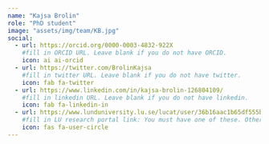 ```yaml
---
name: "Kajsa Brolin"
role: "PhD student"
image: "assets/img/team/KB.jpg"
social:
  - url: https://orcid.org/0000-0003-4832-922X
    #fill in ORCID URL. Leave blank if you do not have ORCID.
    icon: ai ai-orcid
  - url: https://twitter.com/BrolinKajsa
    #fill in twitter URL. Leave blank if you do not have twitter.
    icon: fab fa-twitter
  - url: https://www.linkedin.com/in/kajsa-brolin-126804109/
    #fill in linkedin URL. Leave blank if you do not have linkedin.
    icon: fab fa-linkedin-in
  - url: https://www.lunduniversity.lu.se/lucat/user/36b16aac1b65df555b2209822349a3c0
    #fill in LU research portal link: You must have one of these. Otherwise, leave blank.
    icon: fas fa-user-circle
---
```


